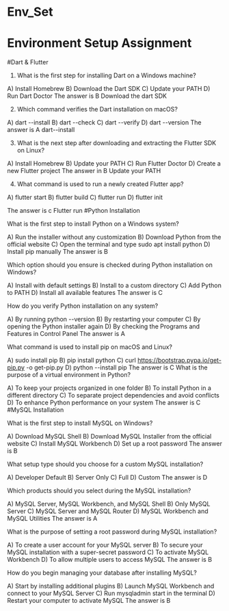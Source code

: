 # Env_Set

# Environment Setup Assignment

#Dart & Flutter

1. What is the first step for installing Dart on a Windows machine?

A) Install Homebrew
B) Download the Dart SDK
C) Update your PATH
D) Run Dart Doctor
The answer is B Download the dart SDK

2. Which command verifies the Dart installation on macOS?

A) dart --install
B) dart --check
C) dart --verify
D) dart --version
The answer is A dart--install

3. What is the next step after downloading and extracting the Flutter SDK on Linux?

A) Install Homebrew
B) Update your PATH
C) Run Flutter Doctor
D) Create a new Flutter project
The answer in B Update your PATH

4. What command is used to run a newly created Flutter app?

A) flutter start
B) flutter build
C) flutter run
D) flutter init

The answer is c Flutter run
#Python Installation

What is the first step to install Python on a Windows system?

A) Run the installer without any customization
B) Download Python from the official website
C) Open the terminal and type sudo apt install python
D) Install pip manually
The answer is B

Which option should you ensure is checked during Python installation on Windows?

A) Install with default settings
B) Install to a custom directory
C) Add Python to PATH
D) Install all available features
The answer is C

How do you verify Python installation on any system?

A) By running python --version
B) By restarting your computer
C) By opening the Python installer again
D) By checking the Programs and Features in Control Panel
The answer is A

What command is used to install pip on macOS and Linux?

A) sudo install pip
B) pip install python
C) curl https://bootstrap.pypa.io/get-pip.py -o get-pip.py
D) python --install pip
The answer is C
What is the purpose of a virtual environment in Python?

A) To keep your projects organized in one folder
B) To install Python in a different directory
C) To separate project dependencies and avoid conflicts
D) To enhance Python performance on your system
The answer is C
#MySQL Installation

What is the first step to install MySQL on Windows?

A) Download MySQL Shell
B) Download MySQL Installer from the official website
C) Install MySQL Workbench
D) Set up a root password
The answer is B

What setup type should you choose for a custom MySQL installation?

A) Developer Default
B) Server Only
C) Full
D) Custom
The answer is D


Which products should you select during the MySQL installation?

A) MySQL Server, MySQL Workbench, and MySQL Shell
B) Only MySQL Server
C) MySQL Server and MySQL Router
D) MySQL Workbench and MySQL Utilities
The answer is A

What is the purpose of setting a root password during MySQL installation?

A) To create a user account for your MySQL server
B) To secure your MySQL installation with a super-secret password
C) To activate MySQL Workbench
D) To allow multiple users to access MySQL
The answer is B

How do you begin managing your database after installing MySQL?

A) Start by installing additional plugins
B) Launch MySQL Workbench and connect to your MySQL Server
C) Run mysqladmin start in the terminal
D) Restart your computer to activate MySQL
The answer is B

